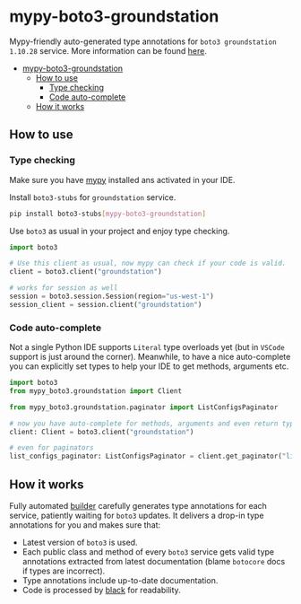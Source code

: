 # mypy-boto3-groundstation

Mypy-friendly auto-generated type annotations for `boto3 groundstation 1.10.28` service.
More information can be found [here](https://github.com/vemel/mypy_boto3).

- [mypy-boto3-groundstation](#mypy-boto3-groundstation)
  - [How to use](#how-to-use)
    - [Type checking](#type-checking)
    - [Code auto-complete](#code-auto-complete)
  - [How it works](#how-it-works)

## How to use

### Type checking

Make sure you have [mypy](https://github.com/python/mypy) installed ans activated in your IDE.

Install `boto3-stubs` for `groundstation` service.

```bash
pip install boto3-stubs[mypy-boto3-groundstation]
```

Use `boto3` as usual in your project and enjoy type checking.

```python
import boto3

# Use this client as usual, now mypy can check if your code is valid.
client = boto3.client("groundstation")

# works for session as well
session = boto3.session.Session(region="us-west-1")
session_client = session.client("groundstation")

```

### Code auto-complete

Not a single Python IDE supports `Literal` type overloads yet (but in `VSCode` support is just around the corner).
Meanwhile, to have a nice auto-complete you can explicitly set types to help your IDE to get methods, arguments etc.

```python
import boto3
from mypy_boto3.groundstation import Client

from mypy_boto3.groundstation.paginator import ListConfigsPaginator

# now you have auto-complete for methods, arguments and even return types
client: Client = boto3.client("groundstation")

# even for paginators
list_configs_paginator: ListConfigsPaginator = client.get_paginator("list_configs")
```

## How it works

Fully automated [builder](https://github.com/vemel/mypy_boto3) carefully generates
type annotations for each service, patiently waiting for `boto3` updates. It delivers
a drop-in type annotations for you and makes sure that:

- Latest version of `boto3` is used.
- Each public class and method of every `boto3` service gets valid type annotations
  extracted from latest documentation (blame `botocore` docs if types are incorrect).
- Type annotations include up-to-date documentation.
- Code is processed by [black](https://github.com/psf/black) for readability.